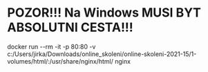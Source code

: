 # POZOR!!! Na Windows MUSI BYT ABSOLUTNI CESTA!!!
docker run --rm -it -p 80:80 -v c:/Users/jirka/Downloads/online_skoleni/online-skoleni-2021-15/1-volumes/html/:/usr/share/nginx/html/ nginx